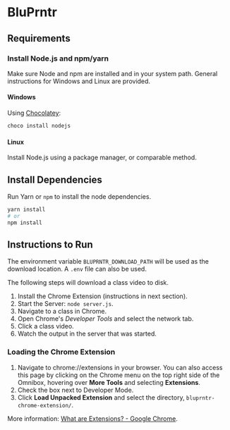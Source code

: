 BluPrntr
========

Requirements
------------

### Install Node.js and npm/yarn

Make sure Node and npm are installed and in your system path. General instructions for Windows and Linux are provided.

#### Windows

Using [Chocolatey](https://chocolatey.org/):

```powershell
choco install nodejs
```

#### Linux

Install Node.js using a package manager, or comparable method.

Install Dependencies
--------------------

Run Yarn or `npm` to install the node dependencies.

```bash
yarn install
# or
npm install
```

Instructions to Run
-------------------

The environment variable `BLUPRNTR_DOWNLOAD_PATH` will be used as the download location.
A `.env` file can also be used.

The following steps will download a class video to disk.

1. Install the Chrome Extension (instructions in next section).
2. Start the Server: `node server.js`.
3. Navigate to a class in Chrome.
4. Open Chrome's _Developer Tools_ and select the network tab.
5. Click a class video.
6. Watch the output in the server that was started.

### Loading the Chrome Extension

1. Navigate to chrome://extensions in your browser. You can also access this page by clicking on the Chrome menu on the top right side of the Omnibox, hovering over **More Tools** and selecting **Extensions**.
2. Check the box next to Developer Mode.
3. Click **Load Unpacked Extension** and select the directory, `bluprntr-chrome-extension/`.

More information: [What are Extensions? - Google Chrome](https://developer.chrome.com/extensions).